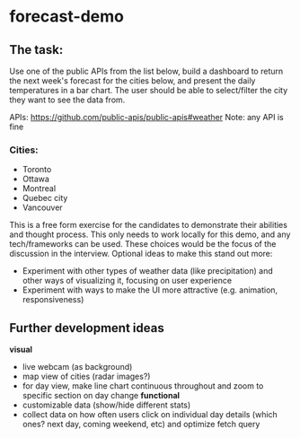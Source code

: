 # forecast-demo

## The task:

Use one of the public APIs from the list below, build a dashboard to return the next week's forecast for the cities below, and present the daily temperatures in a bar chart. The user should be able to select/filter the city they want to see the data from.

APIs: https://github.com/public-apis/public-apis#weather
Note: any API is fine

### Cities:
- Toronto
- Ottawa
- Montreal
- Quebec city
- Vancouver

This is a free form exercise for the candidates to demonstrate their abilities and thought process. This only needs to work locally for this demo, and any tech/frameworks can be used. These choices would be the focus of the discussion in the interview. Optional ideas to make this stand out more:
- Experiment with other types of weather data (like precipitation) and other ways of visualizing it, focusing on user experience
- Experiment with ways to make the UI more attractive (e.g. animation, responsiveness)


## Further development ideas
**visual**
- live webcam (as background)
- map view of cities (radar images?)
- for day view, make line chart continuous throughout and zoom to specific section on day change
**functional**
- customizable data (show/hide different stats)
- collect data on how often users click on individual day details (which ones? next day, coming weekend, etc) and optimize fetch query
